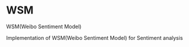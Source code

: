 # WSM
WSM(Weibo Sentiment Model)

Implementation of WSM(Weibo Sentiment Model) for Sentiment analysis
